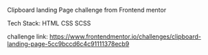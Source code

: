 Clipboard landing Page challenge from Frontend mentor

Tech Stack:
  HTML
  CSS
  SCSS
  
 challenge link: https://www.frontendmentor.io/challenges/clipboard-landing-page-5cc9bccd6c4c91111378ecb9
